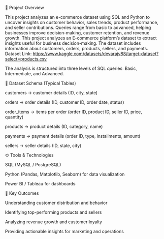 📌 Project Overview

This project analyzes an e-commerce dataset using SQL and Python to uncover insights on customer behavior, sales trends, product performance, and seller contributions. Queries range from basic to advanced, helping businesses improve decision-making, customer retention, and revenue growth.
This project analyzes an E-commerce platform’s dataset to extract insights useful for business decision-making. The dataset includes information about customers, orders, products, sellers, and payments.
Dataset Link: https://www.kaggle.com/datasets/devarajv88/target-dataset?select=products.csv

The analysis is structured into three levels of SQL queries: Basic, Intermediate, and Advanced.

📂 Dataset Schema (Typical Tables)

customers → customer details (ID, city, state)

orders → order details (ID, customer ID, order date, status)

order_items → items per order (order ID, product ID, seller ID, price, quantity)

products → product details (ID, category, name)

payments → payment details (order ID, type, installments, amount)

sellers → seller details (ID, state, city)

⚙️ Tools & Technologies

SQL (MySQL / PostgreSQL)

Python (Pandas, Matplotlib, Seaborn) for data visualization 

Power BI / Tableau for dashboards 

🚀 Key Outcomes

Understanding customer distribution and behavior

Identifying top-performing products and sellers

Analyzing revenue growth and customer loyalty

Providing actionable insights for marketing and operations
